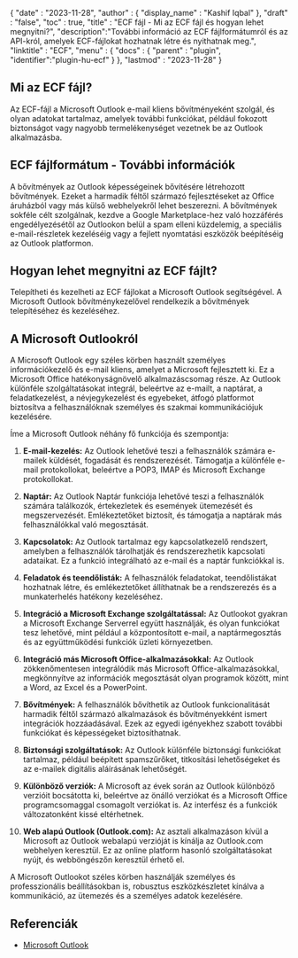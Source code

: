 {
  "date" : "2023-11-28",
  "author" : {
    "display_name" : "Kashif Iqbal"
  },
  "draft" : "false",
  "toc" : true,
  "title" : "ECF fájl - Mi az ECF fájl és hogyan lehet megnyitni?",
  "description":"További információ az ECF fájlformátumról és az API-król, amelyek ECF-fájlokat hozhatnak létre és nyithatnak meg.",
  "linktitle" : "ECF",
  "menu" : {
    "docs" : {
      "parent" : "plugin",
      "identifier":"plugin-hu-ecf"
    }
  },
  "lastmod" : "2023-11-28"
}

## Mi az ECF fájl?

Az ECF-fájl a Microsoft Outlook e-mail kliens bővítményeként szolgál, és olyan adatokat tartalmaz, amelyek további funkciókat, például fokozott biztonságot vagy nagyobb termelékenységet vezetnek be az Outlook alkalmazásba.

## ECF fájlformátum - További információk

A bővítmények az Outlook képességeinek bővítésére létrehozott bővítmények. Ezeket a harmadik féltől származó fejlesztéseket az Office áruházból vagy más külső webhelyekről lehet beszerezni. A bővítmények sokféle célt szolgálnak, kezdve a Google Marketplace-hez való hozzáférés engedélyezésétől az Outlookon belül a spam elleni küzdelemig, a speciális e-mail-részletek kezeléséig vagy a fejlett nyomtatási eszközök beépítéséig az Outlook platformon.

## Hogyan lehet megnyitni az ECF fájlt?

Telepítheti és kezelheti az ECF fájlokat a Microsoft Outlook segítségével. A Microsoft Outlook bővítménykezelővel rendelkezik a bővítmények telepítéséhez és kezeléséhez.

## A Microsoft Outlookról

A Microsoft Outlook egy széles körben használt személyes információkezelő és e-mail kliens, amelyet a Microsoft fejlesztett ki. Ez a Microsoft Office hatékonyságnövelő alkalmazáscsomag része. Az Outlook különféle szolgáltatásokat integrál, beleértve az e-mailt, a naptárat, a feladatkezelést, a névjegykezelést és egyebeket, átfogó platformot biztosítva a felhasználóknak személyes és szakmai kommunikációjuk kezelésére.

Íme a Microsoft Outlook néhány fő funkciója és szempontja:

1. **E-mail-kezelés:** Az Outlook lehetővé teszi a felhasználók számára e-mailek küldését, fogadását és rendszerezését. Támogatja a különféle e-mail protokollokat, beleértve a POP3, IMAP és Microsoft Exchange protokollokat.

2. **Naptár:** Az Outlook Naptár funkciója lehetővé teszi a felhasználók számára találkozók, értekezletek és események ütemezését és megszervezését. Emlékeztetőket biztosít, és támogatja a naptárak más felhasználókkal való megosztását.

3. **Kapcsolatok:** Az Outlook tartalmaz egy kapcsolatkezelő rendszert, amelyben a felhasználók tárolhatják és rendszerezhetik kapcsolati adataikat. Ez a funkció integrálható az e-mail és a naptár funkciókkal is.

4. **Feladatok és teendőlisták:** A felhasználók feladatokat, teendőlistákat hozhatnak létre, és emlékeztetőket állíthatnak be a rendszerezés és a munkaterhelés hatékony kezeléséhez.

5. **Integráció a Microsoft Exchange szolgáltatással:** Az Outlookot gyakran a Microsoft Exchange Serverrel együtt használják, és olyan funkciókat tesz lehetővé, mint például a központosított e-mail, a naptármegosztás és az együttműködési funkciók üzleti környezetben.

6. **Integráció más Microsoft Office-alkalmazásokkal:** Az Outlook zökkenőmentesen integrálódik más Microsoft Office-alkalmazásokkal, megkönnyítve az információk megosztását olyan programok között, mint a Word, az Excel és a PowerPoint.

7. **Bővítmények:** A felhasználók bővíthetik az Outlook funkcionalitását harmadik féltől származó alkalmazások és bővítményekként ismert integrációk hozzáadásával. Ezek az egyedi igényekhez szabott további funkciókat és képességeket biztosíthatnak.

8. **Biztonsági szolgáltatások:** Az Outlook különféle biztonsági funkciókat tartalmaz, például beépített spamszűrőket, titkosítási lehetőségeket és az e-mailek digitális aláírásának lehetőségét.

9. **Különböző verziók:** A Microsoft az évek során az Outlook különböző verzióit bocsátotta ki, beleértve az önálló verziókat és a Microsoft Office programcsomaggal csomagolt verziókat is. Az interfész és a funkciók változatonként kissé eltérhetnek.

10. **Web alapú Outlook (Outlook.com):** Az asztali alkalmazáson kívül a Microsoft az Outlook webalapú verzióját is kínálja az Outlook.com webhelyen keresztül. Ez az online platform hasonló szolgáltatásokat nyújt, és webböngészőn keresztül érhető el.

A Microsoft Outlookot széles körben használják személyes és professzionális beállításokban is, robusztus eszközkészletet kínálva a kommunikáció, az ütemezés és a személyes adatok kezelésére.

## Referenciák

  * [Microsoft Outlook](https://www.microsoft.com/en-us/microsoft-365/outlook/email-and-calendar-software-microsoft-outlook)